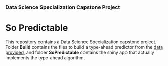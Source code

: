 ### Data Science Specialization Capstone Project
# So Predictable
This repository contains a Data Science Specialization capstone project. Folder **Build** contains the files to build a type-ahead predictor from the [data provided](https://d396qusza40orc.cloudfront.net/dsscapstone/dataset/Coursera-SwiftKey.zip), and folder **SoPredictable** contains the shiny app that actually implements the type-ahead algorithm.
